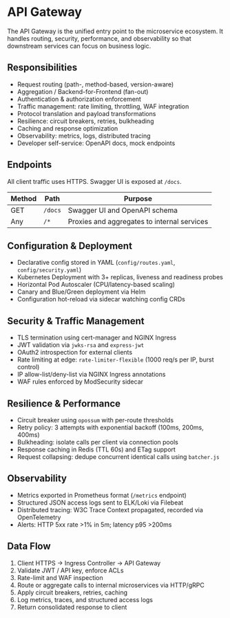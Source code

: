 # API Gateway

The API Gateway is the unified entry point to the microservice ecosystem. It handles routing, security, performance, and observability so that downstream services can focus on business logic.

## Responsibilities

-   Request routing (path-, method-based, version-aware)
-   Aggregation / Backend-for-Frontend (fan-out)
-   Authentication & authorization enforcement
-   Traffic management: rate limiting, throttling, WAF integration
-   Protocol translation and payload transformations
-   Resilience: circuit breakers, retries, bulkheading
-   Caching and response optimization
-   Observability: metrics, logs, distributed tracing
-   Developer self-service: OpenAPI docs, mock endpoints

## Endpoints

All client traffic uses HTTPS. Swagger UI is exposed at `/docs`.

| Method | Path    | Purpose                                     |
| ------ | ------- | ------------------------------------------- |
| GET    | `/docs` | Swagger UI and OpenAPI schema               |
| Any    | `/*`    | Proxies and aggregates to internal services |

## Configuration & Deployment

-   Declarative config stored in YAML (`config/routes.yaml`, `config/security.yaml`)
-   Kubernetes Deployment with 3+ replicas, liveness and readiness probes
-   Horizontal Pod Autoscaler (CPU/latency-based scaling)
-   Canary and Blue/Green deployment via Helm
-   Configuration hot-reload via sidecar watching config CRDs

## Security & Traffic Management

-   TLS termination using cert-manager and NGINX Ingress
-   JWT validation via `jwks-rsa` and `express-jwt`
-   OAuth2 introspection for external clients
-   Rate limiting at edge: `rate-limiter-flexible` (1000 req/s per IP, burst control)
-   IP allow-list/deny-list via NGINX Ingress annotations
-   WAF rules enforced by ModSecurity sidecar

## Resilience & Performance

-   Circuit breaker using `opossum` with per-route thresholds
-   Retry policy: 3 attempts with exponential backoff (100ms, 200ms, 400ms)
-   Bulkheading: isolate calls per client via connection pools
-   Response caching in Redis (TTL 60s) and ETag support
-   Request collapsing: dedupe concurrent identical calls using `batcher.js`

## Observability

-   Metrics exported in Prometheus format (`/metrics` endpoint)
-   Structured JSON access logs sent to ELK/Loki via Filebeat
-   Distributed tracing: W3C Trace Context propagated, recorded via OpenTelemetry
-   Alerts: HTTP 5xx rate >1% in 5m; latency p95 >200ms

## Data Flow

1. Client HTTPS → Ingress Controller → API Gateway
2. Validate JWT / API key, enforce ACLs
3. Rate-limit and WAF inspection
4. Route or aggregate calls to internal microservices via HTTP/gRPC
5. Apply circuit breakers, retries, caching
6. Log metrics, traces, and structured access logs
7. Return consolidated response to client
